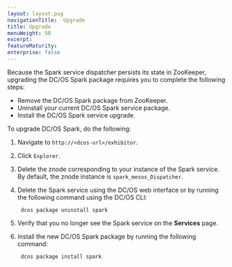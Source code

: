 ```yaml
---
layout: layout.pug
navigationTitle:  Upgrade
title: Upgrade
menuWeight: 50
excerpt:
featureMaturity:
enterprise: false
---
```


<!-- This source repo for this topic is https://github.com/mesosphere/spark-build -->
Because the Spark service dispatcher persists its state in ZooKeeper, upgrading the DC/OS Spark package requires you to complete the following steps:
- Remove the DC/OS Spark package from ZooKeeper.
- Uninstall your current DC/OS Spark service package.
- Install the DC/OS Spark service upgrade. 

To upgrade DC/OS Spark, do the following:
1. Navigate to `http://<dcos-url>/exhibitor`. 
1. Click `Explorer`. 
1. Delete the znode corresponding to your instance of the Spark service. By default, the znode instance is `spark_mesos_Dispatcher`.
1. Delete the Spark service using the DC/OS web interface or by running the following command using the DC/OS CLI:

        dcos package uninstall spark

1. Verify that you no longer see the Spark service on the **Services** page.
1. Install the new DC/OS Spark package by running the following command:

        dcos package install spark
